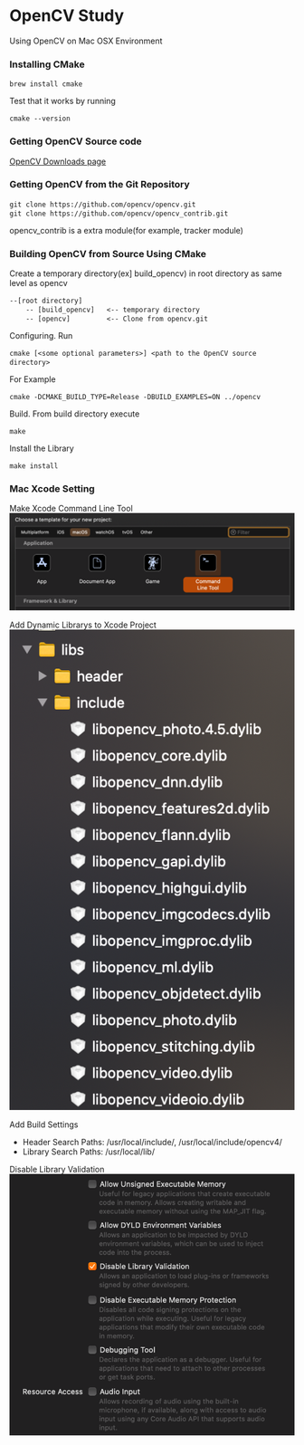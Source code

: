 # OpenCV Study
Using OpenCV on Mac OSX Environment

### Installing CMake
```
brew install cmake
```
Test that it works by running
```
cmake --version
```

### Getting OpenCV Source code
[OpenCV Downloads page](https://opencv.org/releases/)

### Getting OpenCV from the Git Repository
```
git clone https://github.com/opencv/opencv.git
git clone https://github.com/opencv/opencv_contrib.git
```
opencv_contrib is a extra module(for example, tracker module)

### Building OpenCV from Source Using CMake
Create a temporary directory(ex] build_opencv) in root directory as same level as opencv
```
--[root directory]
    -- [build_opencv]   <-- temporary directory
    -- [opencv]         <-- Clone from opencv.git
```

Configuring. Run 
```
cmake [<some optional parameters>] <path to the OpenCV source directory>
```
For Example
```
cmake -DCMAKE_BUILD_TYPE=Release -DBUILD_EXAMPLES=ON ../opencv
```

Build. From build directory execute
```
make
```

Install the Library
```
make install
```

### Mac Xcode Setting
Make Xcode Command Line Tool
![commandLineTool](./images/commandLineTool.PNG)

Add Dynamic Librarys to Xcode Project
![dylibs](./images/opencv_dylibs.PNG)

Add Build Settings
- Header Search Paths: /usr/local/include/, /usr/local/include/opencv4/
- Library Search Paths: /usr/local/lib/

Disable Library Validation
![dylibs](./images/disableLibValidation.PNG)